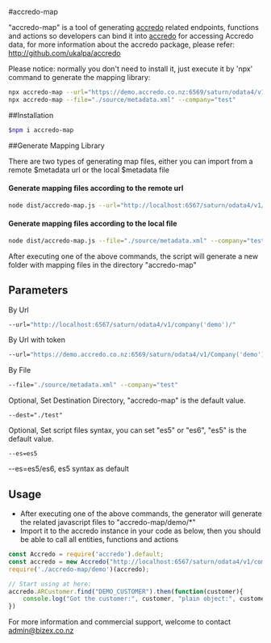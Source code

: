 #accredo-map

"accredo-map" is a tool of generating [accredo](https://www.npmjs.com/package/accredo) related endpoints, functions and actions so developers can bind it into [accredo](https://www.npmjs.com/package/accredo) for accessing Accredo data, for more information about the accredo package, please refer: http://github.com/ukalpa/accredo

 
Please notice: normally you don't need to install it, just execute it by 'npx' command to generate the mapping library:
```bash
npx accredo-map --url="https://demo.accredo.co.nz:6569/saturn/odata4/v1/Company('demo')/$metadata?access_token=2fCTQBlFdTqHXBSz"
npx accredo-map --file="./source/metadata.xml" --company="test"
```

##Installation

```bash
$npm i accredo-map
```

##Generate Mapping Library

There are two types of generating map files, either you can import from a remote $metadata url or the local $metadata file

#### Generate mapping files according to the remote url
```bash
node dist/accredo-map.js --url="http://localhost:6567/saturn/odata4/v1/company('demo')/"
``` 

#### Generate mapping files according to the local file
```bash
node dist/accredo-map.js --file="./source/metadata.xml" --company="test"
```

After executing one of the above commands, the script will generate a new folder with mapping files in the directory "accredo-map"

## Parameters

By Url
```bash
--url="http://localhost:6567/saturn/odata4/v1/company('demo')/"
```

By Url with token
```bash
--url="https://demo.accredo.co.nz:6569/saturn/odata4/v1/Company('demo')/$metadata?access_token=2fCTQBlFdTqHXBSz"
```

By File
```bash
--file="./source/metadata.xml" --company="test"
```

Optional, Set Destination Directory, "accredo-map" is the default value.
```
--dest="./test"
```

Optional, Set script files syntax, you can set "es5" or "es6", "es5" is the default value.
```
--es=es5
```
--es=es5/es6, es5 syntax as default

## Usage

- After executing one of the above commands, the generator will generate the related javascript files to "accredo-map/demo/*"
- Import it to the accredo instance in your code as below, then you should be able to call all entities, functions and actions

```javascript
const Accredo = require('accredo').default;
const accredo = new Accredo("http://localhost:6567/saturn/odata4/v1/company('demo')/");
require('./accredo-map/demo')(accredo);

// Start using at here:
accredo.ARCustomer.find("DEMO_CUSTOMER").then(function(customer){
    console.log("Got the customer:", customer, "plain object:", customer.toJSON());
})
```

For more information and commercial support, welcome to contact admin@bizex.co.nz
